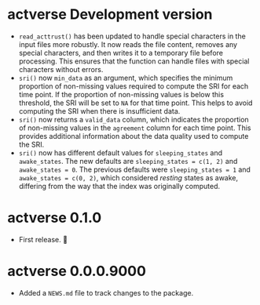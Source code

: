 # actverse Development version

- `read_acttrust()` has been updated to handle special characters in the input files more robustly. It now reads the file content, removes any special characters, and then writes it to a temporary file before processing. This ensures that the function can handle files with special characters without errors.
- `sri()` now `min_data` as an argument, which specifies the minimum proportion of non-missing values required to compute the SRI for each time point. If the proportion of non-missing values is below this threshold, the SRI will be set to `NA` for that time point. This helps to avoid computing the SRI when there is insufficient data.
- `sri()` now returns a `valid_data` column, which indicates the proportion of non-missing values in the `agreement` column for each time point. This provides additional information about the data quality used to compute the SRI.
- `sri()` now has different default values for `sleeping_states` and `awake_states`. The new defaults are `sleeping_states = c(1, 2)` and `awake_states = 0`. The previous defaults were `sleeping_states = 1` and `awake_states = c(0, 2)`, which considered *resting* states as awake, differing from the way that the index was originally computed.

# actverse 0.1.0

- First release. 🎉

# actverse 0.0.0.9000

- Added a `NEWS.md` file to track changes to the package.
